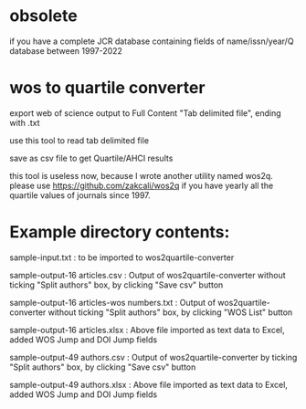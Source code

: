 # obsolete
if you have a complete JCR database containing fields of name/issn/year/Q database between 1997-2022

# wos to quartile converter
export web of science output to Full Content "Tab delimited file", ending with .txt

use this tool to read tab delimited file

save as csv file to get Quartile/AHCI results

this tool is useless now, because I wrote another utility named wos2q. please use https://github.com/zakcali/wos2q if you have yearly all the quartile values of journals since 1997.

# Example directory contents:

sample-input.txt : to be imported to wos2quartile-converter

sample-output-16 articles.csv : Output of wos2quartile-converter without ticking "Split authors" box, by clicking "Save csv" button

sample-output-16 articles-wos numbers.txt : Output of wos2quartile-converter without ticking "Split authors" box, by clicking "WOS List" button

sample-output-16 articles.xlsx : Above file imported as text data to Excel, added WOS Jump and DOI Jump fields

sample-output-49 authors.csv : Output of wos2quartile-converter by ticking "Split authors" box, by clicking "Save csv" button

sample-output-49 authors.xlsx : Above file imported as text data to Excel, added WOS Jump and DOI Jump fields


